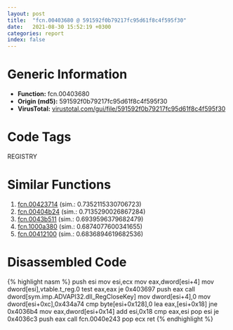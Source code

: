 ```yaml
---
layout: post
title:  "fcn.00403680 @ 591592f0b79217fc95d61f8c4f595f30"
date:   2021-08-30 15:52:19 +0300
categories: report
index: false
---
```


# Generic Information
- **Function:** fcn.00403680
- **Origin (md5):** 591592f0b79217fc95d61f8c4f595f30
- **VirusTotal:** [virustotal.com/gui/file/591592f0b79217fc95d61f8c4f595f30][virustotal_ref]

# Code Tags
<span class="tag" id="REGISTRY">REGISTRY</span>


# Similar Functions

1. [fcn.00423714][similar_1_ref] (sim.: 0.7352115330706723)
2. [fcn.00404b24][similar_2_ref] (sim.: 0.7135290026867284)
3. [fcn.0043b511][similar_3_ref] (sim.: 0.6939596379682479)
4. [fcn.1000a380][similar_4_ref] (sim.: 0.6874077600341655)
5. [fcn.00412100][similar_5_ref] (sim.: 0.6836894619682536)


# Disassembled Code

{% highlight nasm %}
push esi
mov esi,ecx
mov eax,dword[esi+4]
mov dword[esi],vtable.t_reg.0
test eax,eax
je 0x403697
push eax
call dword[sym.imp.ADVAPI32.dll_RegCloseKey]
mov dword[esi+4],0
mov dword[esi+0xc],0x434a74
cmp byte[esi+0x128],0
lea eax,[esi+0x18]
jne 0x4036b4
mov eax,dword[esi+0x14]
add esi,0x18
cmp eax,esi
pop esi
je 0x4036c3
push eax
call fcn.0040e243
pop ecx
ret 
{% endhighlight %}


[similar_1_ref]: /report/fcn.00423714@ba86269e5231930ee4def4088ddb8d19
[similar_2_ref]: /report/fcn.00404b24@fca52b995e756cff97168f6fef94b37d
[similar_3_ref]: /report/fcn.0043b511@d96761eb00d2d97e2b6f5ffffed0b46a
[similar_4_ref]: /report/fcn.1000a380@b7467517f3ef2950fbbab46c56c44481
[similar_5_ref]: /report/fcn.00412100@0aa2d73a5300dff2412388945614b507
[virustotal_ref]: https://www.virustotal.com/gui/file/591592f0b79217fc95d61f8c4f595f30